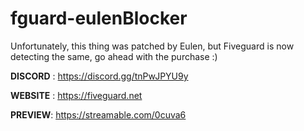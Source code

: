 # fguard-eulenBlocker
Unfortunately, this thing was patched by Eulen, but Fiveguard is now detecting the same, go ahead with the purchase :)

**DISCORD** : https://discord.gg/tnPwJPYU9y

**WEBSITE** : https://fiveguard.net

**PREVIEW**: https://streamable.com/0cuva6

